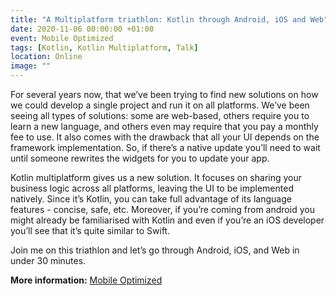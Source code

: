 ```yaml
---
title: "A Multiplatform triathlon: Kotlin through Android, iOS and Web"
date: 2020-11-06 00:00:00 +01:00
event: Mobile Optimized
tags: [Kotlin, Kotlin Multiplatform, Talk]
location: Online
image: ""
---
```


For several years now, that we’ve been trying to find new solutions on how we could develop a single project and run it on all platforms. We’ve been seeing all types of solutions: some are web-based, others require you to learn a new language, and others even may require that you pay a monthly fee to use. It also comes with the drawback that all your UI depends on the framework implementation. So, if there’s a native update you’ll need to wait until someone rewrites the widgets for you to update your app.

Kotlin multiplatform gives us a new solution. It focuses on sharing your business logic across all platforms, leaving the UI to be implemented natively. Since it’s Kotlin, you can take full advantage of its language features - concise, safe, etc. Moreover, if you’re coming from android you might already be familiarised with Kotlin and even if you’re an iOS developer you’ll see that it’s quite similar to Swift.

Join me on this triathlon and let’s go through Android, iOS, and Web in under 30 minutes.

**More information:** <a href="https://moconf.dev/" rel="noopener">Mobile Optimized</a>	